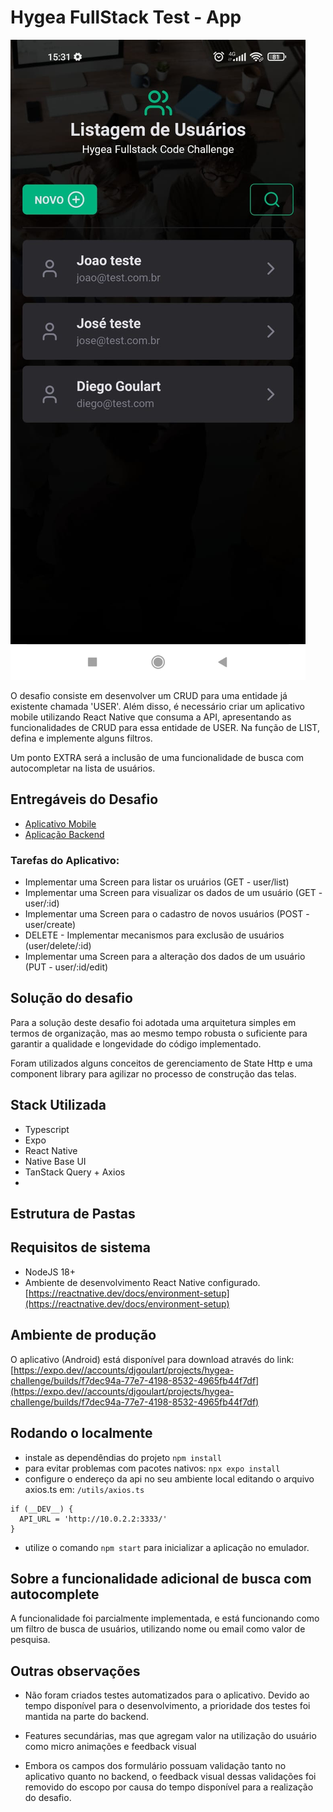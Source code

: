 
# Hygea FullStack Test - App

![Lista de usuários](https://github.com/djgoulart/hygea-challenge-app/blob/e692d73ef6c07c6a85f5c5e0d52930883d73884b/readme/list.jpeg "lista de usuarios")


O desafio consiste em desenvolver um CRUD para uma entidade já existente chamada 'USER'. Além disso, é necessário criar um aplicativo mobile utilizando React Native que consuma a API, apresentando as funcionalidades de CRUD para essa entidade de USER. Na função de LIST, defina e implemente alguns filtros.

Um ponto EXTRA será a inclusão de uma funcionalidade de busca com autocompletar na lista de usuários.

## Entregáveis do Desafio
- [Aplicativo Mobile](https://github.com/djgoulart/hygea-challenge-app)
- [Aplicação Backend](https://github.com/djgoulart/test-hygea-backend)
### Tarefas do Aplicativo:
- Implementar uma Screen para listar os uruários (GET - user/list)
- Implementar uma Screen para visualizar os dados de um usuário (GET - user/:id)
- Implementar uma Screen para o cadastro de novos usuários (POST - user/create)
- DELETE - Implementar mecanismos para exclusão de usuários (user/delete/:id)
- Implementar uma Screen para a alteração dos dados de um usuário (PUT - user/:id/edit)

## Solução do desafio

Para a solução deste desafio foi adotada uma arquitetura simples em termos de organização, mas ao mesmo tempo robusta o suficiente para garantir a qualidade e longevidade do código implementado. 

Foram utilizados alguns conceitos de gerenciamento de State Http e uma component library para agilizar no processo de construção das telas.

## Stack Utilizada
- Typescript
- Expo
- React Native
- Native Base UI
- TanStack Query + Axios
- 

## Estrutura de Pastas

## Requisitos de sistema

* NodeJS 18+
* Ambiente de desenvolvimento React Native configurado. [https://reactnative.dev/docs/environment-setup](https://reactnative.dev/docs/environment-setup)

## Ambiente de produção

O aplicativo (Android) está disponível para download através do link: [https://expo.dev//accounts/djgoulart/projects/hygea-challenge/builds/f7dec94a-77e7-4198-8532-4965fb44f7df](https://expo.dev//accounts/djgoulart/projects/hygea-challenge/builds/f7dec94a-77e7-4198-8532-4965fb44f7df)

## Rodando o localmente
- instale as dependêndias do projeto ```npm install```
- para evitar problemas com pacotes nativos: ```npx expo install```
- configure o endereço da api no seu ambiente local editando o arquivo axios.ts em: ``/utils/axios.ts``
```
if (__DEV__) {
  API_URL = 'http://10.0.2.2:3333/'
}
```
- utilize o comando ```npm start``` para inicializar a aplicação no emulador. 

## Sobre a funcionalidade adicional de busca com autocomplete
A funcionalidade foi parcialmente implementada, e está funcionando como um filtro de busca de usuários, utilizando nome ou email como valor de pesquisa.

## Outras observações
- Não foram criados testes automatizados para o aplicativo. Devido ao tempo disponível para o desenvolvimento, a prioridade dos testes foi mantida na parte do backend.

- Features secundárias, mas que agregam valor na utilização do usuário como micro animações e feedback visual

- Embora os campos dos formulário possuam validação tanto no aplicativo quanto no backend, o feedback visual dessas validações foi removido do escopo por causa do tempo disponível para a realização do desafio.
